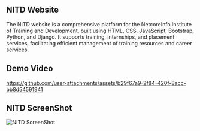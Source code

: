 
## NITD Website

The NITD website is a comprehensive platform for the NetcoreInfo Institute of Training and Development, built using HTML, CSS, JavaScript, Bootstrap, Python, and Django. It supports training, internships, and placement services, facilitating efficient management of training resources and career services. 



## Demo Video

https://github.com/user-attachments/assets/b29f67a9-2f84-420f-8acc-bb8d54591941



## NITD ScreenShot

![NITD ScreenShot](https://github.com/user-attachments/assets/624ace5c-9226-4163-8237-563186d737d7)




